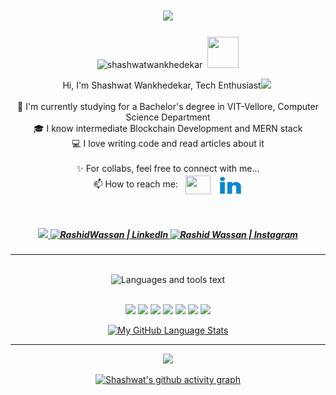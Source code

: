 <h1 align="center">
  <a href="https://git.io/typing-svg">
    <img src="https://readme-typing-svg.herokuapp.com?size=22&color=fbffa8&background=68FF1900&width=404&lines=Hello+There+!+%F0%9F%91%8B;This+is+Shashwat+Wankhedekar...;&center=true&size=23">
  </a>
</h1>

<p align="center"> <img src="https://komarev.com/ghpvc/?username=shashwatwankhedekar&label=Profile%20views&color=ff0000&style=flat" alt="shashwatwankhedekar" />&nbsp;&nbsp;<img src="https://media.giphy.com/media/ObNTw8Uzwy6KQ/giphy.gif" width="50px" height = "50">
<br>
<p align="center">
  Hi, I'm Shashwat Wankhedekar, Tech Enthusiast<img src="https://camo.githubusercontent.com/63371d36886ee658f5a97401f393e1ab1684b2fd3de674b8f5efc7d410b2a3d0/68747470733a2f2f6d656469612e67697068792e636f6d2f6d656469612f57556c706c634d704f43456d5447427442572f67697068792e676966" width="50px">&nbsp;
  <br>
  <br>
  🔬 I'm currently studying for a Bachelor's degree in VIT-Vellore, Computer Science Department
  <br>
  🎓 I know intermediate Blockchain Development and MERN stack
  <br>
  💻 I love writing code and read articles about it
  <br>
  <br>
  ✨ For collabs, feel free to connect with me...
  <br>
  📫 How to reach me: &nbsp;&nbsp;<a href = "mailto: shashwatwankhedekar@gmail.com"><img align="center" src="https://camo.githubusercontent.com/9f8403b6cb58d427fe1fcaafdf1cf00299d0bf2ef53b14a5e32e66ccf657876d/68747470733a2f2f63646e2e737667706f726e2e636f6d2f6c6f676f732f676f6f676c652d676d61696c2e737667" height="30" width="40" /></a>&nbsp;&nbsp;
  <a href = "https://linkedin.com/in/shashwatwankhedekar"><img align="center" src="https://raw.githubusercontent.com/karmathecoder/karmathecoder/main/source/linkedin.gif" height="35" width="40" /></a>
</p>

<div align="center">
 

<br>
  

  
  


<h5 align="center">
<a href="https://twitter.com/shashwatwankhedekar">
    <img height="60" src="https://user-images.githubusercontent.com/60597290/173852545-4b8a3257-69ac-42ad-895e-bb842fd60372.png" />
</a> 
<a href="https://www.linkedin.com/in/shashwatwankhedekar/">
  <img height="60" alt="RashidWassan | LinkedIn"  src="https://user-images.githubusercontent.com/60597290/173852531-4343e250-e3cb-4bdb-b84f-50695c64aa12.png"/>
</a> 

<a href="https://www.instagram.com/shashwatwankhedekar">
  <img height="60" alt="Rashid Wassan | Instagram"  src="https://user-images.githubusercontent.com/60597290/173852523-c34e15e4-dc3b-4c2a-a5a4-d460b96e4151.png" />
</a>
</h5>

<hr>
<div>&nbsp;</div>
<img height="65" alt="Languages and tools text" src="https://user-images.githubusercontent.com/60597290/152353234-0715ffd6-7680-4536-9fdc-ef1abc74c469.svg" />
<br>
<br>
<p align="center">
<img height="100" src="https://user-images.githubusercontent.com/60597290/152362823-eb0e032a-5c84-4832-803c-c77bf5b558a0.png" />
<img height="100" src="https://user-images.githubusercontent.com/60597290/164893707-4c275cb6-c536-4173-bfc4-3d6cc1bdb6c1.png" />
<img height="100" src="https://user-images.githubusercontent.com/60597290/152366154-ec1ddf07-fcf8-41f5-a5f8-ccfc331622a2.png" />
<img height="100" src="https://user-images.githubusercontent.com/60597290/152366741-4ebfc910-49b4-4365-829d-89f9a5873ff5.png" />
<img height="100" src="https://user-images.githubusercontent.com/60597290/152363164-01140f44-5328-4ea3-8d95-fec21af7e295.png" />
<img height="100" src="https://user-images.githubusercontent.com/60597290/152366195-2a7a5be2-acc8-485c-9908-861bcfaa3f2b.png" />
<img height="100" src="https://user-images.githubusercontent.com/60597290/164893705-6928f187-fa61-4174-abba-bfd8d93b6fb2.png" />

[![My GitHub Language Stats](https://github-readme-stats.vercel.app/api/top-langs/?username=shashwatwankhedekar&langs_count=5&theme=omni)]()
  <br>  
  </p>
<hr>
  

<p align="center">

  <!--
  < img width="400px" src="https://github-readme-stats.vercel.app/api?username=shashwatwankhedekar&count_private=true&show_icons=true&theme=material-palenight&hide_border=true&bg_color=1F222E" />
  -->
  
  <img width="400px" src="https://github-readme-streak-stats.herokuapp.com?user=shashwatwankhedekar&theme=material-palenight&hide_border=true&fire=C77800&ring=7C2AE8&background=1F222E" />
  
</p>
<!--   <a width="401px" href="http://www.github.com/shashwatwankhedekar"><img src="https://github-readme-activity-graph.cyclic.app/graph?username=snaka&bg_color=1f222e&color=ffffff&line=7c2ae7&point=fe95d5&area_color=7c2ae7&area=true&hide_border=true&custom_title=GitHub%20Commits%20Graph" alt="GitHub Commits " /></a> -->

  [![Shashwat's github activity graph](https://github-readme-activity-graph.vercel.app/graph?username=shashwatwankhedekar&bg_color=1f222e&color=a4aacb&line=7c2ae8&point=fe95d5&area=true&hide_border=true)](https://github.com/shashwatwankhedekar/github-readme-activity-graph)

<!--  
<div align="center"> <img src="https://github.com/shashwatwankhedekar/shashwatwankhedekar/blob/output/github-contribution-grid-snake.svg" /></div>
-->


